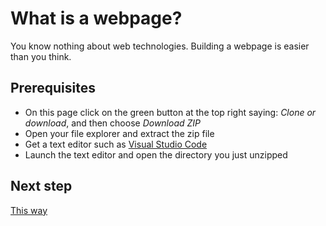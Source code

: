 # What is a webpage?

You know nothing about web technologies. Building a webpage is easier than you think.

## Prerequisites

- On this page click on the green button at the top right saying: *Clone or download*, and then choose *Download ZIP*
- Open your file explorer and extract the zip file
- Get a text editor such as [Visual Studio Code](https://code.visualstudio.com/)
- Launch the text editor and open the directory you just unzipped

## Next step

[This way](./0-hello-world)
